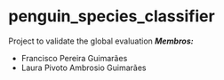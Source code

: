 # penguin_species_classifier
Project to validate the global evaluation
***Membros:*** 
- Francisco Pereira Guimarães
- Laura Pivoto Ambrosio Guimarães
